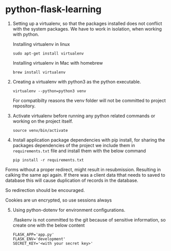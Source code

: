 # python-flask-learning

1. Setting up a virtualenv, so that the packages installed does not conflict with the system packages. We have to work in isolation, when working with python.

    Installing virtualenv in linux

    `sudo apt-get install virtualenv`

    Installing virtualenv in Mac with homebrew

    `brew install virtualenv`

2. Creating a virtualenv with python3 as the python executable.

    `virtualenv --python=python3 venv`

    For compatibilty reasons the venv folder will not be committed to project repository.

3. Activate virtualenv before running any python related commands or working on the project itself.

    `source venv/bin/activate`

4. Install application package dependencies with pip install, for sharing the packages dependencies of the project we include them in `requirements.txt` file and install them with the below command

    `pip install -r requirements.txt`


Forms without a proper redirect, might result in resubmission. Resulting in calking the same api again. If there was a client data tthat needs to saved to database this will cause duplication of records in the database.

So redirection should be encouraged.

Cookies are un encrypted, so use sessions always

5. Using python-dotenv for environment configurations.

    .flaskenv is not committed to the git because of sensitive information, so create one with the below content

    ```
    FLASK_APP='app.py'
    FLASK_ENV='development'
    SECRET_KEY='<with your secret key>'
    ```
